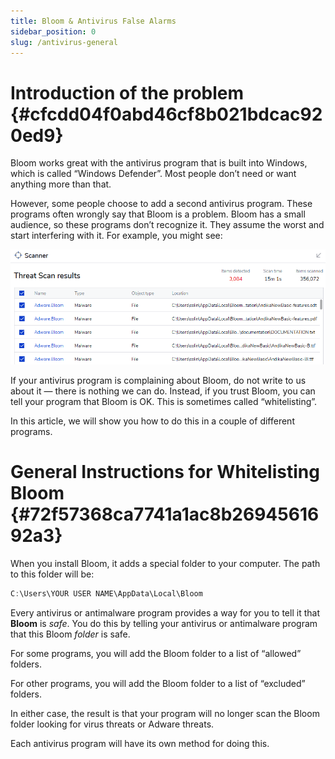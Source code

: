 ```yaml
---
title: Bloom & Antivirus False Alarms
sidebar_position: 0
slug: /antivirus-general
---
```




# Introduction of the problem {#cfcdd04f0abd46cf8b021bdcac920ed9}


Bloom works great with the antivirus program that is built into Windows, which is called “Windows Defender”. Most people don’t need or want anything more than that.


However, some people choose to add a second antivirus program. These programs often wrongly say that Bloom is a problem. Bloom has a small audience, so these programs don’t recognize it. They assume the worst and start interfering with it. For example, you might see:


![](./1156867626.png)


If your antivirus program is complaining about Bloom, do not write to us about it — there is nothing we can do. Instead, if you trust Bloom, you can tell your program that Bloom is OK. This is sometimes called “whitelisting”.


In this article, we will show you how to do this in a couple of different programs. 


# General Instructions for Whitelisting Bloom {#72f57368ca7741a1ac8b2694561692a3}


When you install Bloom, it adds a special folder to your computer. The path to this folder will be:


```javascript
C:\Users\YOUR USER NAME\AppData\Local\Bloom
```


Every antivirus or antimalware program provides a way for you to tell it that **Bloom** is _safe_. You do this by telling your antivirus or antimalware program that this Bloom _folder_ is safe. 


For some programs, you will add the Bloom folder to a list of “allowed” folders. 


For other programs, you will add the Bloom folder to a list of “excluded” folders.


In either case, the result is that your program will no longer scan the Bloom folder looking for virus threats or Adware threats. 


Each antivirus program will have its own method for doing this.

